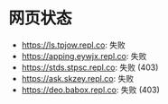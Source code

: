# 网页状态
- https://ls.tpjow.repl.co: 失败
- https://apping.eywjx.repl.co: 失败
- https://stds.stpsc.repl.co: 失败 (403)
- https://ask.skzey.repl.co: 失败
- https://deo.babox.repl.co: 失败 (403)
